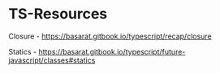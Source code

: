 # TS-Resources

Closure - https://basarat.gitbook.io/typescript/recap/closure

Statics - https://basarat.gitbook.io/typescript/future-javascript/classes#statics
